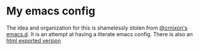 # My emacs config

The idea and organization for this is shamelessly stolen from
[@crnixon's emacs.d](http://github.com/crnixon/emacs.d). It is an
attempt at having a literate emacs config. There is also an
[html exported version](http://abedra.github.com/emacs.d)
